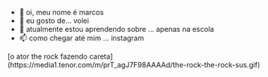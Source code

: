 - 👋 oi, meu nome é marcos 
- 👀 eu gosto de... volei
- 🌱 atualmente estou aprendendo sobre ... apenas na escola
- 📫 como chegar até mim ... instagram

<!---
marcosmaistrovicz/marcosmaistrovicz is a ✨ special ✨ repository because its `README.md` (this file) appears on your GitHub profile.
You can click the Preview link to take a look at your changes.
--->[o ator the rock fazendo careta](https://media1.tenor.com/m/prT_agJ7F98AAAAd/the-rock-the-rock-sus.gif)
